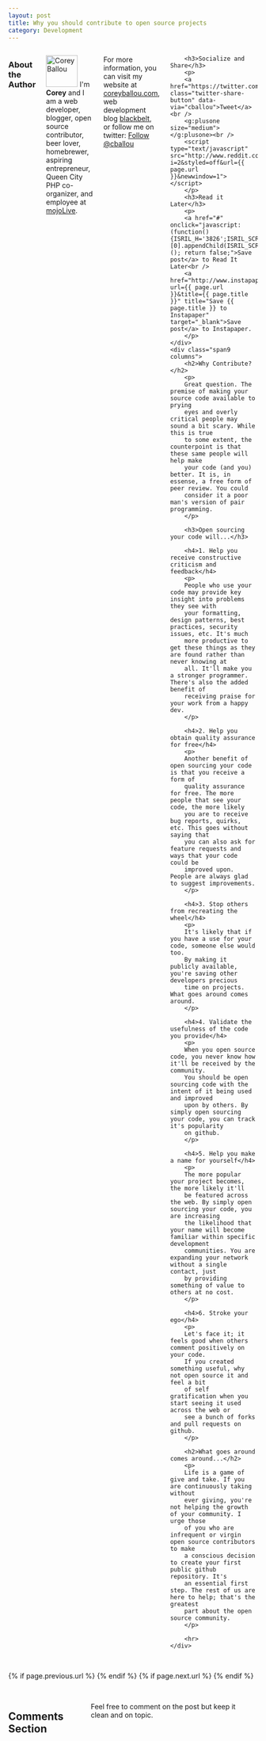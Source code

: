 ```yaml
---
layout: post
title: Why you should contribute to open source projects
category: Development
---
```


<div class="row">
	<div class="span3 columns">
        <h3>About the Author</h3>
        <p>
          <img
            src="https://si0.twimg.com/profile_images/1826673279/corey_twitter_reasonably_small.jpg"
            alt="Corey Ballou" title="Follow me on Twitter @cballou"
            class="floatLeft profile-pic"
            width="64"
            height="64"
          />
          I'm <strong>Corey</strong> and I am a web developer, blogger, open
          source contributor, beer lover, homebrewer, aspiring entrepreneur, Queen City
          PHP co-organizer, and employee at <a href="http://mojolive.com" target="_blank">mojoLive</a>.
        </p>
        <p>
            For more information, you can visit my website at <a href="http://coreyballou.com" target="_blank">coreyballou.com</a>,
            web development blog <a href="http://blackbe.lt" target="_blank">blackbelt</a>, or follow me on twitter:
            <a href="https://twitter.com/cballou" class="twitter-follow-button btn btn-mini" data-show-count="false">Follow @cballou</a>
        </p>
        
        <h3>Socialize and Share</h3>
        <p>
        <a href="https://twitter.com/share" class="twitter-share-button" data-via="cballou">Tweet</a><br />
        <g:plusone size="medium"></g:plusone><br />
        <script type="text/javascript" src="http://www.reddit.com/buttonlite.js?i=2&styled=off&url={{ page.url }}&newwindow=1"></script>
        </p>
        <h3>Read it Later</h3>
        <p>
        <a href="#" onclick="javascript:(function(){ISRIL_H='3826';ISRIL_SCRIPT=document.createElement('SCRIPT');ISRIL_SCRIPT.type='text/javascript';ISRIL_SCRIPT.src='http://readitlaterlist.com/b/r.js';document.getElementsByTagName('head')[0].appendChild(ISRIL_SCRIPT)})(); return false;">Save post</a> to Read It Later<br />
        <a href="http://www.instapaper.com/hello2?url={{ page.url }}&title={{ page.title }}" title="Save {{ page.title }} to Instapaper" target="_blank">Save post</a> to Instapaper.
        </p>
	</div>
	<div class="span9 columns">
        <h2>Why Contribute?</h2>
        <p>
        Great question. The premise of making your source code available to prying
        eyes and overly critical people may sound a bit scary. While this is true
        to some extent, the counterpoint is that these same people will help make
        your code (and you) better. It is, in essense, a free form of peer review. You could
        consider it a poor man's version of pair programming.
        </p>
        
        <h3>Open sourcing your code will...</h3>
        
        <h4>1. Help you receive constructive criticism and feedback</h4>
        <p>
        People who use your code may provide key insight into problems they see with
        your formatting, design patterns, best practices, security issues, etc. It's much
        more productive to get these things as they are found rather than never knowing at
        all. It'll make you a stronger programmer. There's also the added benefit of
        receiving praise for your work from a happy dev.
        </p>
        
        <h4>2. Help you obtain quality assurance for free</h4>
        <p>
        Another benefit of open sourcing your code is that you receive a form of
        quality assurance for free. The more people that see your code, the more likely
        you are to receive bug reports, quirks, etc. This goes without saying that
        you can also ask for feature requests and ways that your code could be
        improved upon. People are always glad to suggest improvements.
        </p>
        
        <h4>3. Stop others from recreating the wheel</h4>
        <p>
        It's likely that if you have a use for your code, someone else would too.
        By making it publicly available, you're saving other developers precious
        time on projects. What goes around comes around.
        </p>
  
        <h4>4. Validate the usefulness of the code you provide</h4>
        <p>
        When you open source code, you never know how it'll be received by the community.
        You should be open sourcing code with the intent of it being used and improved
        upon by others. By simply open sourcing your code, you can track it's popularity
        on github. 
        </p>
        
        <h4>5. Help you make a name for yourself</h4>
        <p>
        The more popular your project becomes, the more likely it'll
        be featured across the web. By simply open sourcing your code, you are increasing
        the likelihood that your name will become familiar within specific development
        communities. You are expanding your network without a single contact, just
        by providing something of value to others at no cost.
        </p>        
        
        <h4>6. Stroke your ego</h4>
        <p>
        Let's face it; it feels good when others comment positively on your code.
        If you created something useful, why not open source it and feel a bit
        of self gratification when you start seeing it used across the web or
        see a bunch of forks and pull requests on github.
        </p>

        <h2>What goes around comes around...</h2>
        <p>
        Life is a game of give and take. If you are continuously taking without
        ever giving, you're not helping the growth of your community. I urge those
        of you who are infrequent or virgin open source contributors to make
        a conscious decision to create your first public github repository. It's
        an essential first step. The rest of us are here to help; that's the greatest
        part about the open source community.
        </p>

        <hr>
	</div>
</div> 

<div class="row">
	<div class="span3 columns">&nbsp;</div>
	<div class="span9 column">
		<p class="pull-right">
            {% if page.previous.url %}
            <a href="{{page.previous.url}}" title="Previous Post: {{page.previous.title}}"><i class="icon-chevron-left"></i></a>
            {% endif %}
            {% if page.next.url %}
            <a href="{{page.next.url}}" title="Next Post: {{page.next.title}}"><i class="icon-chevron-right"></i></a>
            {% endif %}
        </p>  
	</div>
</div>

<div class="row">
	<div class="span3 columns">&nbsp;</div>
    <div class="span9 columns">    
		<h2>Comments Section</h2>
	    <p>Feel free to comment on the post but keep it clean and on topic.</p>	
		<div id="disqus_thread"></div>
		<script type="text/javascript">
			/* * * CONFIGURATION VARIABLES: EDIT BEFORE PASTING INTO YOUR WEBPAGE * * */
			var disqus_shortname = 'ericjones'; // required: replace example with your forum shortname

			/* * * DON'T EDIT BELOW THIS LINE * * */
			(function() {
				var dsq = document.createElement('script'); dsq.type = 'text/javascript'; dsq.async = true;
				dsq.src = 'http://' + disqus_shortname + '.disqus.com/embed.js';
				(document.getElementsByTagName('head')[0] || document.getElementsByTagName('body')[0]).appendChild(dsq);
			})();
		</script>
		<noscript>Please enable JavaScript to view the <a href="http://disqus.com/?ref_noscript">comments powered by Disqus.</a></noscript>
	</div>
</div>

<!-- Twitter -->
<script>!function(d,s,id){var js,fjs=d.getElementsByTagName(s)[0];if(!d.getElementById(id)){js=d.createElement(s);js.id=id;js.src="//platform.twitter.com/widgets.js";fjs.parentNode.insertBefore(js,fjs);}}(document,"script","twitter-wjs");</script>

<!-- Google + -->
<script type="text/javascript">
  (function() {
    var po = document.createElement('script'); po.type = 'text/javascript'; po.async = true;
    po.src = 'https://apis.google.com/js/plusone.js';
    var s = document.getElementsByTagName('script')[0]; s.parentNode.insertBefore(po, s);
  })();
</script>